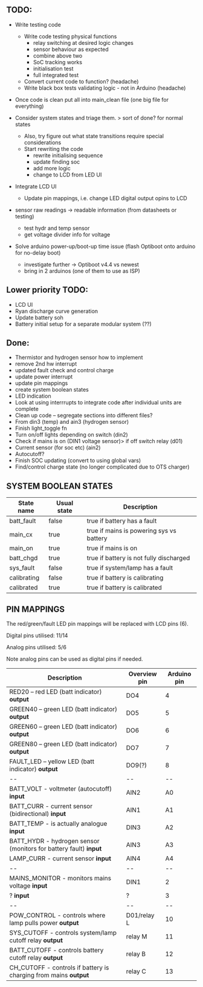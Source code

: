 ## TODO:
- Write testing code
  - Write code testing physical functions
    - relay switching at desired logic changes
    - sensor behaviour as expected
    - combine above two
    - SoC tracking works
    - initialisation test
    - full integrated test
  - Convert current code to function? (headache)
  - Write black box tests validating logic - not in Arduino (headache)
- Once code is clean put all into main_clean file (one big file for everything)
- Consider system states and triage them. > sort of done? for normal states
  - Also, try figure out what state transitions require special considerations
  - Start rewriting the code
    - rewrite initialising sequence
    - update finding soc
    - add more logic
    - change to LCD from LED UI
- Integrate LCD UI
  - Update pin mappings, i.e. change LED digital output opins to LCD

- sensor raw readings -> readable information (from datasheets or testing)
  - test hydr and temp sensor
  - get voltage divider info for voltage
- Solve arduino power-up/boot-up time issue (flash Optiboot onto arduino for no-delay boot)
  - investigate further -> Optiboot v4.4 vs newest
  - bring in 2 arduinos (one of them to use as ISP)

## Lower priority TODO: 
- LCD UI
- Ryan discharge curve generation
- Update battery soh 
- Battery initial setup for a separate modular system (??)

## Done:
- Thermistor and hydrogen sensor how to implement
- remove 2nd hw interrupt
- updated fault check and control charge
- update power interrupt
- update pin mappings
- create system boolean states
- LED indication
- Look at using interrrupts to integrate code after individual units are complete
- Clean up code – segregate sections into different files? 
- From din3 (temp) and ain3 (hydrogen sensor) 
- Finish light_toggle fn
- Turn on/off lights depending on switch (din2)
- Check if mains is on (DIN1 voltage sensor)> if off switch relay (d01) 
- Current sensor (for soc etc) (ain2) 
- Autocutoff? 
- Finish SOC updating (convert to using global vars)
- Find/control charge state (no longer complicated due to OTS charger)

## SYSTEM BOOLEAN STATES
| State name | Usual state | Description |
| ------------- | ------------- | -------------- |
| batt_fault | false | true if battery has a fault |
| main_cx | true | true if mains is powering sys vs battery |
| main_on | true | true if mains is on |
| batt_chgd | true | true if battery is not fully discharged |
| sys_fault | false | true if system/lamp has a fault |
| calibrating | false | true if battery is calibrating |
| calibrated | true | true if battery is calibrated |

## PIN MAPPINGS
The red/green/fault LED pin mappings will be replaced with LCD pins (6).  

Digital pins utilised: 11/14  

Analog pins utilised: 5/6  

Note analog pins can be used as digital pins if needed.

| Description | Overview pin | Arduino pin |
| ------------- | ------------- | -------------- |
| RED20 – red LED (batt indicator)  **output** | DO4 | 4 |
| GREEN40 – green LED (batt indicator) **output** | DO5 | 5 | 
| GREEN60 – green LED (batt indicator)  **output** | DO6  | 6 | 
| GREEN80 – green LED (batt indicator) **output** | DO7  | 7 |
| FAULT_LED – yellow LED (batt indicator) **output** | DO9(?) | 8 |
| -- | -- | -- |
| BATT_VOLT - voltmeter (autocutoff) **input** | AIN2 | A0 |
| BATT_CURR - current sensor (bidirectional) **input** | AIN1 | A1 |
| BATT_TEMP - is actually analogue **input** | DIN3 | A2 |
| BATT_HYDR - hydrogen sensor (monitors for battery fault) **input** | AIN3 | A3 |
| LAMP_CURR - current sensor **input** | AIN4 | A4 |
| -- | -- | -- |
| MAINS_MONITOR - monitors mains voltage **input** | DIN1 | 2 | <-- uses pin 2 for hardware interrupt
| ? **input** | ? | 3 | <-- uses pin 3 for hardware interrupt
| -- | -- | -- |
| POW_CONTROL - controls where lamp pulls power **output** | D01/relay L | 10 |
| SYS_CUTOFF - controls system/lamp cutoff relay **output** | relay M | 11 | 
| BATT_CUTOFF - controls battery cutoff relay **output** | relay B | 12 |
| CH_CUTOFF - controls if battery is charging from mains **output** | relay C | 13 | 
